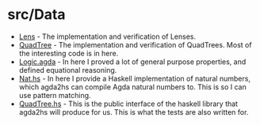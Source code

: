 # src/Data
- [Lens](https://github.com/JonathanBrouwer/research-project/tree/master/src/Data/Lens) - The implementation and verification of Lenses.
- [QuadTree](https://github.com/JonathanBrouwer/research-project/tree/master/src/Data/QuadTree) - The implementation and verification of QuadTrees. Most of the interesting code is in here.
- [Logic.agda](https://github.com/JonathanBrouwer/research-project/blob/master/src/Data/Logic.agda) - In here I proved a lot of general purpose properties, and defined equational reasoning. 
- [Nat.hs](https://github.com/JonathanBrouwer/research-project/blob/master/src/Data/Nat.hs) - In here I provide a Haskell implementation of natural numbers, which agda2hs can compile Agda natural numbers to. This is so I can use pattern matching.
- [QuadTree.hs](https://github.com/JonathanBrouwer/research-project/blob/master/src/Data/QuadTree.hs) - This is the public interface of the haskell library that agda2hs will produce for us. This is what the tests are also written for.

